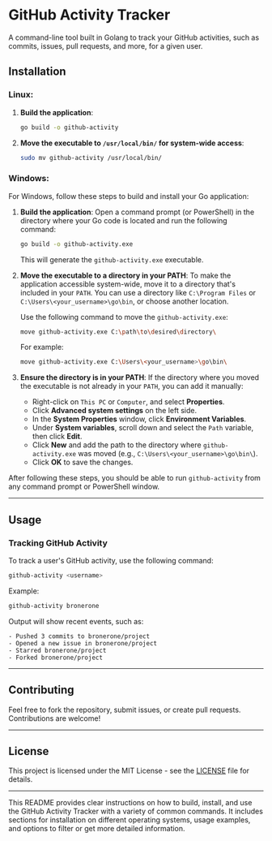 # GitHub Activity Tracker

A command-line tool built in Golang to track your GitHub activities, such as commits, issues, pull requests, and more, for a given user.

## Installation

### Linux:

1. **Build the application**:

   ```bash
   go build -o github-activity
   ```

2. **Move the executable to `/usr/local/bin/` for system-wide access**:
   ```bash
   sudo mv github-activity /usr/local/bin/
   ```

### Windows:

For Windows, follow these steps to build and install your Go application:

1. **Build the application**:
   Open a command prompt (or PowerShell) in the directory where your Go code is located and run the following command:

   ```bash
   go build -o github-activity.exe
   ```

   This will generate the `github-activity.exe` executable.

2. **Move the executable to a directory in your PATH**:
   To make the application accessible system-wide, move it to a directory that's included in your `PATH`. You can use a directory like `C:\Program Files` or `C:\Users\<your_username>\go\bin`, or choose another location.

   Use the following command to move the `github-activity.exe`:

   ```bash
   move github-activity.exe C:\path\to\desired\directory\
   ```

   For example:

   ```bash
   move github-activity.exe C:\Users\<your_username>\go\bin\
   ```

3. **Ensure the directory is in your PATH**:
   If the directory where you moved the executable is not already in your `PATH`, you can add it manually:

   - Right-click on `This PC` or `Computer`, and select **Properties**.
   - Click **Advanced system settings** on the left side.
   - In the **System Properties** window, click **Environment Variables**.
   - Under **System variables**, scroll down and select the `Path` variable, then click **Edit**.
   - Click **New** and add the path to the directory where `github-activity.exe` was moved (e.g., `C:\Users\<your_username>\go\bin\`).
   - Click **OK** to save the changes.

After following these steps, you should be able to run `github-activity` from any command prompt or PowerShell window.

---

## Usage

### Tracking GitHub Activity

To track a user's GitHub activity, use the following command:

```bash
github-activity <username>
```

Example:

```bash
github-activity bronerone
```

Output will show recent events, such as:

```
- Pushed 3 commits to bronerone/project
- Opened a new issue in bronerone/project
- Starred bronerone/project
- Forked bronerone/project
```

---

## Contributing

Feel free to fork the repository, submit issues, or create pull requests. Contributions are welcome!

---

## License

This project is licensed under the MIT License - see the [LICENSE](LICENSE) file for details.

---

This README provides clear instructions on how to build, install, and use the GitHub Activity Tracker with a variety of common commands. It includes sections for installation on different operating systems, usage examples, and options to filter or get more detailed information.

